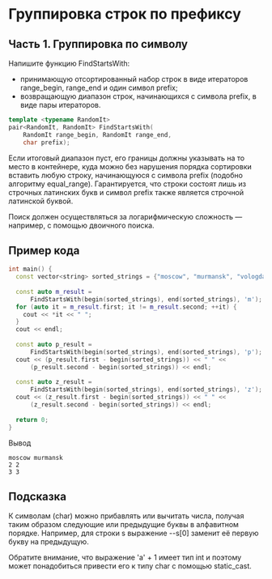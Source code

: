# Группировка строк по префиксу

## Часть 1. Группировка по символу ##

Напишите функцию FindStartsWith:
- принимающую отсортированный набор строк в виде итераторов range_begin, range_end и один символ prefix;
- возвращающую диапазон строк, начинающихся с символа prefix, в виде пары итераторов.
```cpp
template <typename RandomIt>
pair<RandomIt, RandomIt> FindStartsWith(
    RandomIt range_begin, RandomIt range_end,
    char prefix);
```
Если итоговый диапазон пуст, его границы должны указывать на то место в контейнере, куда можно без нарушения порядка сортировки вставить любую строку, начинающуюся с символа prefix (подобно алгоритму equal_range). Гарантируется, что строки состоят лишь из строчных латинских букв и символ prefix также является строчной латинской буквой.

Поиск должен осуществляться за логарифмическую сложность — например, с помощью двоичного поиска.

## Пример кода ##
```cpp
int main() {
  const vector<string> sorted_strings = {"moscow", "murmansk", "vologda"};
  
  const auto m_result =
      FindStartsWith(begin(sorted_strings), end(sorted_strings), 'm');
  for (auto it = m_result.first; it != m_result.second; ++it) {
    cout << *it << " ";
  }
  cout << endl;
  
  const auto p_result =
      FindStartsWith(begin(sorted_strings), end(sorted_strings), 'p');
  cout << (p_result.first - begin(sorted_strings)) << " " <<
      (p_result.second - begin(sorted_strings)) << endl;
  
  const auto z_result =
      FindStartsWith(begin(sorted_strings), end(sorted_strings), 'z');
  cout << (z_result.first - begin(sorted_strings)) << " " <<
      (z_result.second - begin(sorted_strings)) << endl;
  
  return 0;
}
```
Вывод
```commandline
moscow murmansk
2 2
3 3
```

## Подсказка ##

К символам (char) можно прибавлять или вычитать числа, получая таким образом следующие или предыдущие буквы в алфавитном порядке. Например, для строки s выражение --s[0] заменит её первую букву на предыдущую.

Обратите внимание, что выражение 'a' + 1 имеет тип int и поэтому может понадобиться привести его к типу char с помощью static_cast.
